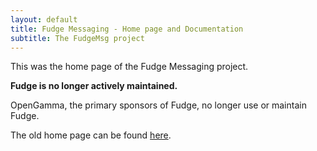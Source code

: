 ```yaml
---
layout: default
title: Fudge Messaging - Home page and Documentation
subtitle: The FudgeMsg project
---
```


This was the home page of the Fudge Messaging project.

**Fudge is no longer actively maintained.**

OpenGamma, the primary sponsors of Fudge, no longer use or maintain Fudge.

The old home page can be found [here](docs/oldhome.html).

